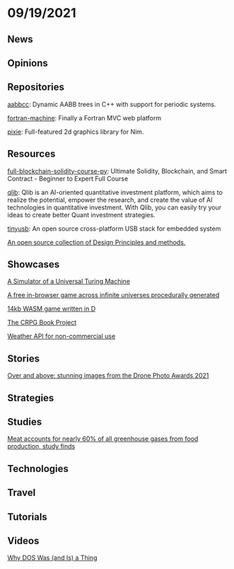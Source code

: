 # 09/19/2021

## News

## Opinions

## Repositories
[aabbcc](https://github.com/lohedges/aabbcc): Dynamic AABB trees in C++ with support for periodic systems.

[fortran-machine](https://github.com/mapmeld/fortran-machine): Finally a Fortran MVC web platform

[pixie](https://github.com/treeform/pixie): Full-featured 2d graphics library for Nim.

## Resources
[full-blockchain-solidity-course-py](https://github.com/smartcontractkit/full-blockchain-solidity-course-py): Ultimate Solidity, Blockchain, and Smart Contract - Beginner to Expert Full Course

[qlib](https://github.com/microsoft/qlib): Qlib is an AI-oriented quantitative investment platform, which aims to realize the potential, empower the research, and create the value of AI technologies in quantitative investment. With Qlib, you can easily try your ideas to create better Quant investment strategies.

[tinyusb](https://github.com/hathach/tinyusb): An open source cross-platform USB stack for embedded system

[An open source collection of Design Principles and methods.](https://principles.design/)

## Showcases
[A Simulator of a Universal Turing Machine](https://www.codeproject.com/Articles/1179819/A-Simulator-of-a-Universal-Turing-Machine)

[A free in-browser game across infinite universes procedurally generated](https://across-multiverse.com/)

[14kb WASM game written in D](https://skoppe.github.io/spasm/examples/underrun/)

[The CRPG Book Project](https://crpgbook.wordpress.com/)

[Weather API for non-commercial use](https://open-meteo.com/en/docs)

## Stories
[Over and above: stunning images from the Drone Photo Awards 2021](https://www.theguardian.com/artanddesign/gallery/2021/sep/10/over-and-above-drone-photo-awards-2021)


## Strategies


## Studies
[Meat accounts for nearly 60% of all greenhouse gases from food production, study finds](https://www.theguardian.com/environment/2021/sep/13/meat-greenhouses-gases-food-production-study)

## Technologies

## Travel

## Tutorials

## Videos
[Why DOS Was (and Is) a Thing](https://www.youtube.com/watch?v=3E5Hog5OnIM)
